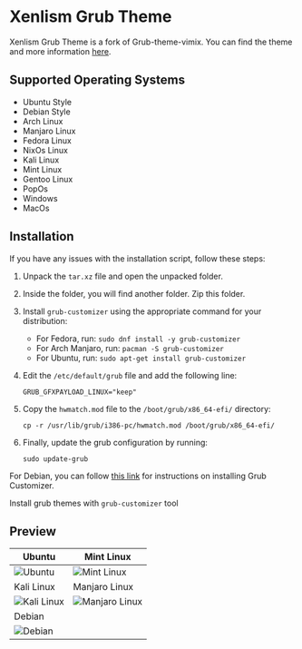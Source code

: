 # Xenlism Grub Theme

Xenlism Grub Theme is a fork of Grub-theme-vimix. You can find the theme and more information [here](https://www.gnome-look.org/p/1009236/).

## Supported Operating Systems

- Ubuntu Style
- Debian Style
- Arch Linux
- Manjaro Linux
- Fedora Linux
- NixOs Linux
- Kali Linux
- Mint Linux
- Gentoo Linux
- PopOs
- Windows
- MacOs

## Installation

If you have any issues with the installation script, follow these steps:

1. Unpack the `tar.xz` file and open the unpacked folder.

2. Inside the folder, you will find another folder. Zip this folder.

3. Install `grub-customizer` using the appropriate command for your distribution:

   - For Fedora, run: `sudo dnf install -y grub-customizer`
   - For Arch Manjaro, run: `pacman -S grub-customizer`
   - For Ubuntu, run: `sudo apt-get install grub-customizer`

4. Edit the `/etc/default/grub` file and add the following line:

   ```
   GRUB_GFXPAYLOAD_LINUX="keep"
   ```

5. Copy the `hwmatch.mod` file to the `/boot/grub/x86_64-efi/` directory:

   ```
   cp -r /usr/lib/grub/i386-pc/hwmatch.mod /boot/grub/x86_64-efi/
   ```

6. Finally, update the grub configuration by running:

   ```
   sudo update-grub
   ```

For Debian, you can follow [this link](https://vitux.com/install-grub-customizer-on-debian/) for instructions on installing Grub Customizer.

Install grub themes with `grub-customizer` tool

## Preview

| Ubuntu                                                       | Mint Linux                                                   |
| ------------------------------------------------------------ | ------------------------------------------------------------ |
| ![Ubuntu](https://images.pling.com/img/00/00/12/30/04/1440862/5a8561417d39930801024440dc61e588151ab574be1dae96e83ad8d69fed7dec2417.jpg) | ![Mint Linux](https://images.pling.com/img/00/00/12/30/04/1440862/ded9ec1fd9bd12e5c72746dbd87cde6562699d329212bafd6e1807e614c71d027d7c.jpg) |
| Kali Linux                                                   | Manjaro Linux                                                |
| ![Kali Linux](https://images.pling.com/img/00/00/12/30/04/1440862/cfe44f7b8b89b2d16e52c1869fa23cb7a59cbaf0d40d7f17891fe1319a69eccc8316.jpg) | ![Manjaro Linux](https://images.pling.com/img/00/00/12/30/04/1440862/55f7d58139371e30e28b090d2a8fef7e5317cfb6b08c922b2c9f9ca8b92e34ba4337.jpg) |
| Debian                                                       |                                                              |
| ![Debian](https://images.pling.com/img/00/00/12/30/04/1440862/75bd48193a5804d163033785272582524ca33c344b6a34f76c51eb50726b4511546b.jpg) |                                                              |
